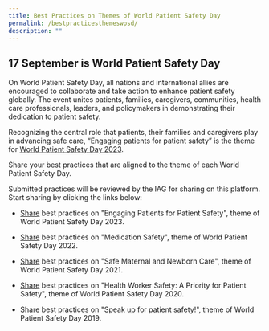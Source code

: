 ```yaml
---
title: Best Practices on Themes of World Patient Safety Day
permalink: /bestpracticesthemeswpsd/
description: ""
---
```

17 September is World Patient Safety Day
------------------------------
On World Patient Safety Day, all nations and international allies are encouraged to collaborate and take action to enhance patient safety globally. The event unites patients, families, caregivers, communities, health care professionals, leaders, and policymakers in demonstrating their dedication to patient safety. 

Recognizing the central role that patients, their families and caregivers play in advancing safe care, “Engaging patients for patient safety” is the theme for [World Patient Safety Day 2023](https://www.who.int/campaigns/world-patient-safety-day/2023). 

Share your best practices that are aligned to the theme of each World Patient Safety Day. 

Submitted practices will be reviewed by the IAG for sharing on this platform. Start sharing by clicking the links below: 

*   [Share](https://for.sg/engagingpatientsforpatientsafetywpsd2023) best practices on "Engaging Patients for Patient Safety", theme of World Patient Safety Day 2023. 

*  [Share](https://form.gov.sg/64e447f20e024d001139dcc5) best practices on "Medication Safety", theme of World Patient Safety Day 2022.

*  [Share](https://form.gov.sg/64e449ba3f58260013c32bb7) best practices on "Safe Maternal and Newborn Care", theme of World Patient Safety Day 2021. 

*  [Share](https://form.gov.sg/64e44ab4c98c410011f5de95) best practices on "Health Worker Safety: A Priority for Patient Safety", theme of World Patient Safety Day 2020. 

*  [Share](https://form.gov.sg/64e44b7c3f58260013c371bf) best practices on "Speak up for patient safety!", theme of World Patient Safety Day 2019.